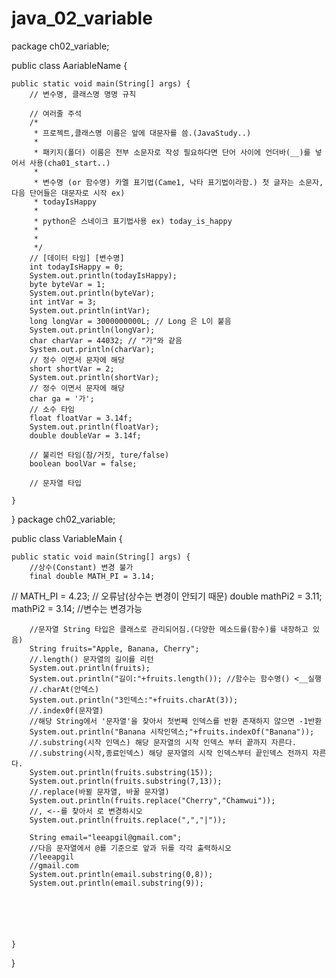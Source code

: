 # java_02_variable
package ch02_variable;

public class AariableName {

	public static void main(String[] args) {
		// 변수명, 클래스명 명명 규칙

		// 여러줄 주석
		/*
		 * 프로젝트,클래스명 이름은 앞에 대문자를 씀.(JavaStudy..)
		 * 
		 * 패키지(폴더) 이름은 전부 소문자로 작성 필요하다면 단어 사이에 언더바(__)를 넣어서 사용(cha01_start..)
		 * 
		 * 변수명 (or 함수명) 카멜 표기법(Came1, 낙타 표기법이라함.) 첫 글자는 소문자, 다음 단어들은 대문자로 시작 ex)
		 * todayIsHappy
		 * 
		 * python은 스네이크 표기법사용 ex) today_is_happy
		 * 
		 * 
		 */
		// [데이터 타임] [변수명]
		int todayIsHappy = 0;
		System.out.println(todayIsHappy);
		byte byteVar = 1;
		System.out.println(byteVar);
		int intVar = 3;
		System.out.println(intVar);
		long longVar = 3000000000L; // Long 은 L이 붙음
		System.out.println(longVar);
		char charVar = 44032; // "가"와 같음
		System.out.println(charVar);
		// 정수 이면서 문자에 해당
		short shortVar = 2;
		System.out.println(shortVar);
		// 정수 이면서 문자에 해당
		char ga = '가';
		// 소수 타임
		float floatVar = 3.14f;
		System.out.println(floatVar);
		double doubleVar = 3.14f;

		// 불리언 타임(참/거짓, ture/false)
		boolean boolVar = false;

		// 문자열 타입

	}

}
package ch02_variable;

public class VariableMain {
	
	public static void main(String[] args) {
		//상수(Constant) 변경 불가
		final double MATH_PI = 3.14;
//      MATH_PI = 4.23;  // 오류남(상수는 변경이 안되기 때문)
		double mathPi2 = 3.11;
		mathPi2 = 3.14; //변수는 변경가능
		
		//문자열 String 타입은 클래스로 관리되어짐.(다양한 메소드를(함수)를 내장하고 있음)
		String fruits="Apple, Banana, Cherry";
		//.length() 문자열의 길이를 리턴
		System.out.println(fruits);
		System.out.println("길이:"+fruits.length()); //함수는 함수명() <__실행
		//.charAt(안덱스)
		System.out.println("3인덱스:"+fruits.charAt(3));
		//.index0f(문자열)
		//해당 String에서 '문자열'을 찾아서 첫번째 인덱스를 반환 존재하지 않으면 -1반환
		System.out.println("Banana 시작인덱스;"+fruits.indexOf("Banana"));
		//.substring(시작 인덱스) 해당 문자열의 시작 인덱스 부터 끝까지 자른다.
		//.substring(시작,종료인덱스) 해당 문자열의 시작 인덱스부터 끝인덱스 전까지 자른다.
		System.out.println(fruits.substring(15));
		System.out.println(fruits.substring(7,13));
		//.replace(바뀔 문자열, 바꿀 문자열)
		System.out.println(fruits.replace("Cherry","Chamwui"));
		//, <--를 찾아서 로 변경하시오
		System.out.println(fruits.replace(",","|"));
		
		String email="leeapgil@gmail.com";
		//다음 문자열에서 @를 기준으로 앞과 뒤를 각각 출력하시오
		//leeapgil
		//gmail.com
		System.out.println(email.substring(0,8));
		System.out.println(email.substring(9));
		
		
		
		
		
	
	}
	
	
}

    


